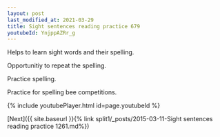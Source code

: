 ```yaml
---
layout: post
last_modified_at: 2021-03-29
title: Sight sentences reading practice 679
youtubeId: YnjppAZRr_g
---
```

 
 
Helps to learn sight words and their spelling.

Opportunitiy to repeat the spelling. 

Practice spelling. 
 
Practice for spelling bee competitions. 
 
{% include youtubePlayer.html id=page.youtubeId %}
 
 

[Next]({{ site.baseurl }}{% link  split1/_posts/2015-03-11-Sight sentences reading practice 1261.md%})
 
